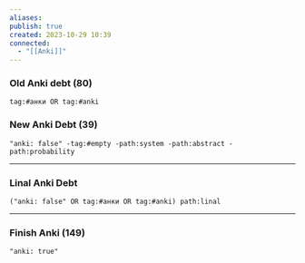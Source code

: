 ```yaml
---
aliases: 
publish: true
created: 2023-10-29 10:39
connected:
  - "[[Anki]]"
---
```


### Old Anki debt (80)
```query
tag:#анки OR tag:#anki
```


### New Anki Debt (39)
```query
"anki: false" -tag:#empty -path:system -path:abstract -path:probability
```

---
### Linal Anki Debt 

```query
("anki: false" OR tag:#анки OR tag:#anki) path:linal
```


---
### Finish Anki (149)
```query
"anki: true"
```
